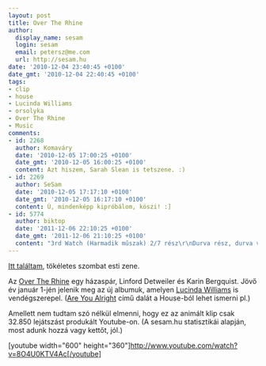 ```yaml
---
layout: post
title: Over The Rhine
author:
  display_name: sesam
  login: sesam
  email: petersz@me.com
  url: http://sesam.hu
date: '2010-12-04 23:40:45 +0100'
date_gmt: '2010-12-04 22:40:45 +0100'
tags:
- clip
- house
- Lucinda Williams
- orsolyka
- Over The Rhine
- Music
comments:
- id: 2268
  author: Komaváry
  date: '2010-12-05 17:00:25 +0100'
  date_gmt: '2010-12-05 16:00:25 +0100'
  content: Azt hiszem, Sarah Slean is tetszene. :)
- id: 2269
  author: SeSam
  date: '2010-12-05 17:17:10 +0100'
  date_gmt: '2010-12-05 16:17:10 +0100'
  content: Ú, mindenképp kipróbálom, köszi! :]
- id: 5774
  author: biktop
  date: '2011-12-06 22:10:25 +0100'
  date_gmt: '2011-12-06 21:10:25 +0100'
  content: "3rd Watch (Harmadik műszak) 2/7 rész\r\nDurva rész, durva vég, jó zene...."
---
```


[Itt találtam](http://orsolyka.tumblr.com/post/2087364735/diyez-over-the-rhine-all-i-need-is-everything), tökéletes szombat esti zene.

Az [Over The Rhine](http://www.last.fm/music/Over+the+Rhine) egy házaspár, Linford Detweiler és Karin Bergquist. Jövő év január 1-jén jelenik meg az új albumuk, amelyen [Lucinda Williams](http://www.last.fm/music/Lucinda+Williams) is vendégszerepel. ([Are You Alright](http://www.youtube.com/watch?v=C6eCwF7LaiA) című dalát a House-ból lehet ismerni pl.)

Amellett nem tudtam szó nélkül elmenni, hogy ez az animált klip csak 32.850 lejátszást produkált Youtube-on. (A sesam.hu statisztikái alapján, most adunk hozzá vagy kettőt, jól.)

[youtube width="600" height="360"]http://www.youtube.com/watch?v=8O4U0KTV4Ac[/youtube]
